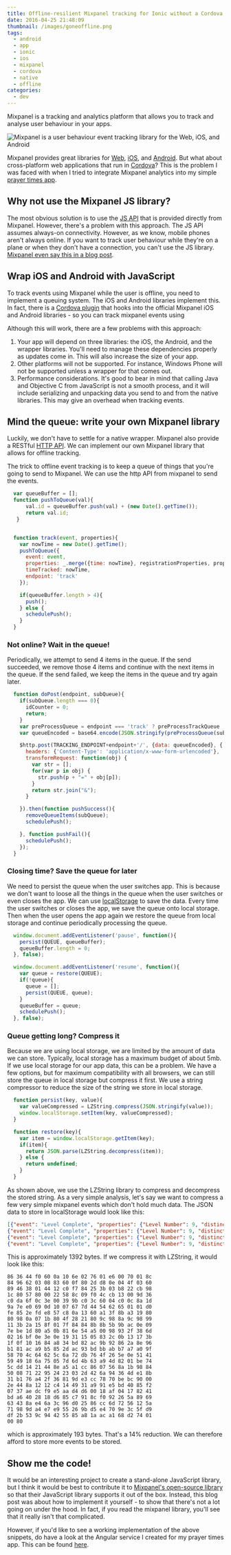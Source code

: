 ```yaml
---
title: Offline-resilient Mixpanel tracking for Ionic without a Cordova plugin
date: 2016-04-25 21:48:09
thumbnail: /images/goneoffline.png
tags:
  - android
  - app
  - ionic
  - ios
  - mixpanel
  - cordova
  - native
  - offline
categories:
  - dev
---
```


Mixpanel is a tracking and analytics platform that allows you to track and analyse user behaviour in your apps.

![Mixpanel is a user behaviour event tracking library for the Web, iOS, and Android](/images/mixpanel.svg)


Mixpanel provides great libraries for [Web](https://mixpanel.com/help/reference/javascript), [iOS](https://mixpanel.com/help/reference/ios), and [Android](https://mixpanel.com/help/reference/android).
But what about cross-platform web applications that run in [Cordova](https://cordova.apache.org/)? This is the problem I was faced with when I tried to integrate Mixpanel analytics into my simple [prayer times app](/dev/ionic-speed-writing-a-prayer-times-smartphone-app-in-a-day/).

## Why not use the Mixpanel JS library?

The most obvious solution is to use the [JS API](https://mixpanel.com/help/reference/javascript) that is provided directly from Mixpanel. However, there's a problem with this approach. The JS API assumes always-on connectivity. However, as we know, mobile phones aren't always online. If you want to track user behaviour while they're on a plane or when they don't have a connection, you can't use the JS library. [Mixpanel even say this in a blog post](https://mixpanel.com/blog/2014/08/18/integrating-mixpanel-with-cordova).
 
## Wrap iOS and Android with JavaScript

To track events using Mixpanel while the user is offline, you need to implement a queuing system. The iOS and Android libraries implement this. In fact, there is a [Cordova plugin](https://github.com/samzilverberg/cordova-mixpanel-plugin) that hooks into the official Mixpanel iOS and Android libraries - so you can track mixpanel events using 
 
Although this will work, there are a few problems with this approach: 

1. Your app will depend on three libraries: the iOS, the Android, and the wrapper libraries. You'll need to manage these dependencies properly as updates come in. This will also increase the size of your app.
2. Other platforms will not be supported. For instance, Windows Phone will not be supported unless a wrapper for that comes out.
3. Performance considerations. It's good to bear in mind that calling Java and Objective C from JavaScript is not a smooth process, and it will include serializing and unpacking data you send to and from the native libraries. This may give an overhead when tracking events.

## Mind the queue: write your own Mixpanel library

Luckily, we don't have to settle for a native wrapper. Mixpanel also provide a RESTful [HTTP API](https://mixpanel.com/help/reference/http#tracking-via-http). We can implement our own Mixpanel library that allows for offline tracking.

The trick to offline event tracking is to keep a queue of things that you're going to send to Mixpanel. We can use the http API from mixpanel to send the events.

```js
  var queueBuffer = [];
  function pushToQueue(val){
      val.id = queueBuffer.push(val) + (new Date().getTime());
      return val.id;
   }


  function track(event, properties){
    var nowTime = new Date().getTime();
    pushToQueue({
      event: event,
      properties: _.merge({time: nowTime}, registrationProperties, properties || {}),
      timeTracked: nowTime,
      endpoint: 'track'
    });

    if(queueBuffer.length > 4){
      push();
    } else {
      schedulePush();
    }
  }
```

### Not online? Wait in the queue!

Periodically, we attempt to send 4 items in the queue. If the send succeeded, we remove those 4 items and continue with the next items in the queue. If the send failed, we keep the items in the queue and try again later.

```js
  function doPost(endpoint, subQueue){
    if(subQueue.length === 0){
      idCounter = 0;
      return;
    }
    var preProcessQueue = endpoint === 'track' ? preProcessTrackQueue : preProcessEngageQueue;
    var queueEncoded = base64.encode(JSON.stringify(preProcessQueue(subQueue)));

    $http.post(TRACKING_ENDPOINT+endpoint+'/', {data: queueEncoded}, {
      headers: {'Content-Type': 'application/x-www-form-urlencoded'},
      transformRequest: function(obj) {
        var str = [];
        for(var p in obj) {
          str.push(p + "=" + obj[p]);
        }
        return str.join("&");
      }

    }).then(function pushSuccess(){
      removeQueueItems(subQueue);
      schedulePush();

    }, function pushFail(){
      schedulePush();
    });
  }

```

### Closing time? Save the queue for later

We need to persist the queue when the user switches app. This is because we don't want to loose all the things in the queue when the user switches or even closes the app. We can use [localStorage](https://developer.mozilla.org/en/docs/Web/API/Window/localStorage) to save the data. Every time the user switches or closes the app, we save the queue onto local storage. Then when the user opens the app again we restore the queue from local storage and continue periodically processing the queue.

```js
  window.document.addEventListener('pause', function(){
    persist(QUEUE, queueBuffer);
    queueBuffer.length = 0;
  }, false);

  window.document.addEventListener('resume', function(){
    var queue = restore(QUEUE);
    if(!queue){
      queue = [];
      persist(QUEUE, queue);
    }
    queueBuffer = queue;
    schedulePush();
  }, false);
```

### Queue getting long? Compress it

Because we are using local storage, we are limited by the amount of data we can store. Typically, local storage has a maximum budget of about 5mb. If we use local storage for our app data, this can be a problem. We have a few options, but for maximum compatibility with all browsers, we can still store the queue in local storage but compress it first. We use a string compressor to reduce the size of the string we store in local storage.

```js
  function persist(key, value){
    var valueCompressed = LZString.compress(JSON.stringify(value));
    window.localStorage.setItem(key, valueCompressed);
  }

  function restore(key){
    var item = window.localStorage.getItem(key);
    if(item){
      return JSON.parse(LZString.decompress(item));
    } else {
      return undefined;
    }
  }
```
As shown above, we use the LZString library to compress and decompress the stored string. As a very simple analysis, let's say we want to compress a few very simple mixpanel events which don't hold much data. The JSON data to store in localStorage would look like this:

```json
[{"event": "Level Complete", "properties": {"Level Number": 9, "distinct_id": "13793", "token": "e3bc4100330c35722740fb8c6f5abddc", "time": 1358208000, "ip": "203.0.113.9"}},
{"event": "Level Complete", "properties": {"Level Number": 9, "distinct_id": "13793", "token": "e3bc4100330c35722740fb8c6f5abddc", "time": 1358208000, "ip": "203.0.113.9"}},
{"event": "Level Complete", "properties": {"Level Number": 9, "distinct_id": "13793", "token": "e3bc4100330c35722740fb8c6f5abddc", "time": 1358208000, "ip": "203.0.113.9"}},
{"event": "Level Complete", "properties": {"Level Number": 9, "distinct_id": "13793", "token": "e3bc4100330c35722740fb8c6f5abddc", "time": 1358208000, "ip": "203.0.113.9"}}]
```

This is approximately 1392 bytes. If we compress it with LZString, it would look like this:

```
86 36 44 f0 60 0a 10 6e 02 76 01 e6 00 70 01 8c
84 96 62 03 08 83 60 0f 80 2d d8 0e 04 4f 03 60
89 46 38 01 44 12 c0 f7 84 25 3b 03 b8 22 cb 98
1c 80 57 80 00 22 58 8c 09 f0 4c cb 13 00 9d 36
c0 da 6f 0c 3e 00 39 9b c0 3c 60 04 c0 0c 8a 1d
9a 7e e0 69 0d 10 07 67 7d 44 54 62 65 01 01 d0
fe 85 2e fd e8 57 c8 0a 13 60 a1 3f 8b a3 19 80
80 98 0a 07 1b 80 4f 28 21 80 9c 98 8a 9c 98 99
11 3b 2a 15 8f 01 7f 84 84 8b 8b 5b 9b ac 0e 09
7e be 1d 80 a5 0b 81 6e 54 a5 00 98 93 2f 38 6d
02 16 bf 0e 3e 0e 19 31 15 05 83 2c 0b 13 17 3b
1f 0f 10 16 84 a8 34 bd 82 ac 9b 92 86 2a 8e 96
b1 81 ac a9 b5 85 2d ac 93 bd bb ab b7 a7 a0 9f
58 70 4c 64 62 5c 6a 72 db 76 4f 26 5e 0e 51 41
59 49 18 6a 75 05 7d 6d 4b 63 a9 4d 82 01 be 74
5c dd 14 21 44 8e a5 a1 cc 86 07 56 8a 1b 98 84
50 08 71 22 95 24 23 03 2d 42 6a 94 36 4d e1 8b
31 b1 76 a4 2f 36 81 9d e3 cc 78 70 be bc 90 00
2e 44 8a 12 12 c4 14 49 31 a9 91 e5 bd 40 85 f2
07 37 ae dc f9 e5 aa d4 d6 00 18 af 04 17 82 41
bd a6 40 28 18 d6 85 c7 91 8c f0 92 26 5a 89 69
63 43 8a e4 6a 3c 96 d0 25 86 cc 6d 72 56 12 5a
71 98 9d a4 e7 e9 55 26 9b d5 e4 70 9e 3c 5f d9
df 2b 53 9c 94 42 55 85 a8 1a ac a1 68 d2 74 01
00 80
```
which is approximately 193 bytes. That's a 14% reduction. We can therefore afford to store more events to be stored.

## Show me the code!
It would be an interesting project to create a stand-alone JavaScript library, but I think it would be best to contribute it to [Mixpanel's open-source library](https://github.com/mixpanel/mixpanel-js) so that their JavaScript library supports it out of the box. Instead, this blog post was about how to implement it yourself - to show that there's not a lot going on under the hood. In fact, if you read the mixpanel library, you'll see that it really isn't that complicated.

However, if you'd like to see a working implementation of the above snippets, do have a look at the Angular service I created for my prayer times app. This can be found [here](https://github.com/meltuhamy/belfastsalah/blob/master/www/js/svc/mixpanel.js).

